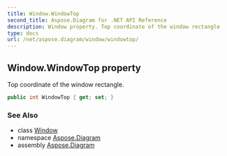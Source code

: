 ```yaml
---
title: Window.WindowTop
second_title: Aspose.Diagram for .NET API Reference
description: Window property. Top coordinate of the window rectangle
type: docs
url: /net/aspose.diagram/window/windowtop/
---
```

## Window.WindowTop property

Top coordinate of the window rectangle.

```csharp
public int WindowTop { get; set; }
```

### See Also

* class [Window](../)
* namespace [Aspose.Diagram](../../window/)
* assembly [Aspose.Diagram](../../../)


